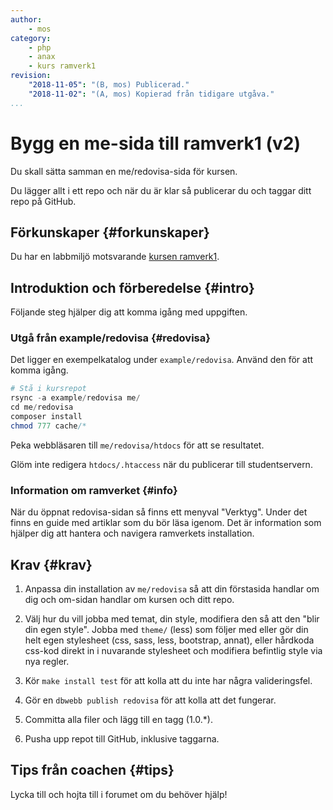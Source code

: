 ```yaml
---
author:
    - mos
category:
    - php
    - anax
    - kurs ramverk1
revision:
    "2018-11-05": "(B, mos) Publicerad."
    "2018-11-02": "(A, mos) Kopierad från tidigare utgåva."
...
```

Bygg en me-sida till ramverk1 (v2)
===================================

Du skall sätta samman en me/redovisa-sida för kursen.

Du lägger allt i ett repo och när du är klar så publicerar du och taggar ditt repo på GitHub.

<!--more-->



Förkunskaper {#forkunskaper}
-----------------------

Du har en labbmiljö motsvarande [kursen ramverk1](kurser/ramverk1-v2/kmom01#labbmiljo).



Introduktion och förberedelse {#intro}
-----------------------

Följande steg hjälper dig att komma igång med uppgiften.



### Utgå från example/redovisa {#redovisa}

Det ligger en exempelkatalog under `example/redovisa`. Använd den för att komma igång.

```php
# Stå i kursrepot
rsync -a example/redovisa me/
cd me/redovisa
composer install
chmod 777 cache/*
```

Peka webbläsaren till `me/redovisa/htdocs` för att se resultatet.

Glöm inte redigera `htdocs/.htaccess` när du publicerar till studentservern.



### Information om ramverket {#info}

När du öppnat redovisa-sidan så finns ett menyval "Verktyg". Under det finns en guide med artiklar som du bör läsa igenom. Det är information som hjälper dig att hantera och navigera ramverkets installation.



<!--
* Förklara hur mycket man måste göra med temat, vad är kravet?
-->



Krav {#krav}
-----------------------

1. Anpassa din installation av `me/redovisa` så att din förstasida handlar om dig och om-sidan handlar om kursen och ditt repo.

1. Välj hur du vill jobba med temat, din style, modifiera den så att den "blir din egen style". Jobba med `theme/` (less) som följer med eller gör din helt egen stylesheet (css, sass, less, bootstrap, annat), eller hårdkoda css-kod direkt in i nuvarande stylesheet och modifiera befintlig style via nya regler.

1. Kör `make install test` för att kolla att du inte har några valideringsfel.

1. Gör en `dbwebb publish redovisa` för att kolla att det fungerar.

1. Committa alla filer och lägg till en tagg (1.0.\*).

1. Pusha upp repot till GitHub, inklusive taggarna.



Tips från coachen {#tips}
-----------------------

Lycka till och hojta till i forumet om du behöver hjälp!
